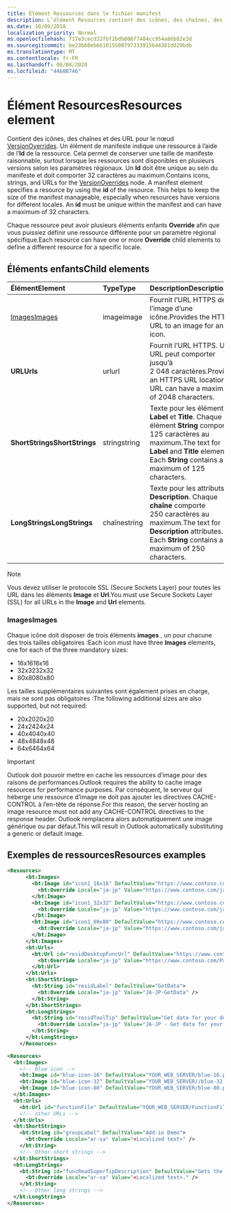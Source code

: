```yaml
---
title: Élément Ressources dans le fichier manifest
description: L’élément Resources contient des icônes, des chaînes, des URL pour le nœud VersionOverrides.
ms.date: 10/09/2018
localization_priority: Normal
ms.openlocfilehash: 717e3cecd32fbf2bdb806f7484cc954a86b82e3d
ms.sourcegitcommit: be23b68eb661015508797333915b44381dd29bdb
ms.translationtype: MT
ms.contentlocale: fr-FR
ms.lasthandoff: 06/08/2020
ms.locfileid: "44608746"
---
```

# <a name="resources-element"></a><span data-ttu-id="54631-103">Élément Resources</span><span class="sxs-lookup"><span data-stu-id="54631-103">Resources element</span></span>

<span data-ttu-id="54631-p101">Contient des icônes, des chaînes et des URL pour le nœud [VersionOverrides](versionoverrides.md). Un élément de manifeste indique une ressource à l’aide de l’**Id** de la ressource. Cela permet de conserver une taille de manifeste raisonnable, surtout lorsque les ressources sont disponibles en plusieurs versions selon les paramètres régionaux. Un **Id** doit être unique au sein du manifeste et doit comporter 32 caractères au maximum.</span><span class="sxs-lookup"><span data-stu-id="54631-p101">Contains icons, strings, and URLs for the [VersionOverrides](versionoverrides.md) node. A manifest element specifies a resource by using the **id** of the resource. This helps to keep the size of the manifest manageable, especially when resources have versions for different locales. An **id** must be unique within the manifest and can have a maximum of 32 characters.</span></span>

<span data-ttu-id="54631-108">Chaque ressource peut avoir plusieurs éléments enfants **Override** afin que vous puissiez définir une ressource différente pour un paramètre régional spécifique.</span><span class="sxs-lookup"><span data-stu-id="54631-108">Each resource can have one or more **Override** child elements to define a different resource for a specific locale.</span></span>

## <a name="child-elements"></a><span data-ttu-id="54631-109">Éléments enfants</span><span class="sxs-lookup"><span data-stu-id="54631-109">Child elements</span></span>

|  <span data-ttu-id="54631-110">Élément</span><span class="sxs-lookup"><span data-stu-id="54631-110">Element</span></span> |  <span data-ttu-id="54631-111">Type</span><span class="sxs-lookup"><span data-stu-id="54631-111">Type</span></span>  |  <span data-ttu-id="54631-112">Description</span><span class="sxs-lookup"><span data-stu-id="54631-112">Description</span></span>  |
|:-----|:-----|:-----|
|  [<span data-ttu-id="54631-113">Images</span><span class="sxs-lookup"><span data-stu-id="54631-113">Images</span></span>](#images)            |  <span data-ttu-id="54631-114">image</span><span class="sxs-lookup"><span data-stu-id="54631-114">image</span></span>   |  <span data-ttu-id="54631-115">Fournit l’URL HTTPS de l’image d’une icône.</span><span class="sxs-lookup"><span data-stu-id="54631-115">Provides the HTTPS URL to an image for an icon.</span></span> |
|  <span data-ttu-id="54631-116">**URL**</span><span class="sxs-lookup"><span data-stu-id="54631-116">**Urls**</span></span>                |  <span data-ttu-id="54631-117">url</span><span class="sxs-lookup"><span data-stu-id="54631-117">url</span></span>     |  <span data-ttu-id="54631-p102">Fournit l’URL HTTPS. Une URL peut comporter jusqu’à 2 048 caractères.</span><span class="sxs-lookup"><span data-stu-id="54631-p102">Provides an HTTPS URL location. A URL can have a maximum of 2048 characters.</span></span> |
|  <span data-ttu-id="54631-120">**ShortStrings**</span><span class="sxs-lookup"><span data-stu-id="54631-120">**ShortStrings**</span></span> |  <span data-ttu-id="54631-121">string</span><span class="sxs-lookup"><span data-stu-id="54631-121">string</span></span>  |  <span data-ttu-id="54631-p103">Texte pour les éléments **Label** et **Title**. Chaque élément **String** comporte 125 caractères au maximum.</span><span class="sxs-lookup"><span data-stu-id="54631-p103">The text for **Label** and **Title** elements. Each **String** contains a maximum of 125 characters.</span></span>|
|  <span data-ttu-id="54631-124">**LongStrings**</span><span class="sxs-lookup"><span data-stu-id="54631-124">**LongStrings**</span></span>  |  <span data-ttu-id="54631-125">chaîne</span><span class="sxs-lookup"><span data-stu-id="54631-125">string</span></span>  | <span data-ttu-id="54631-p104">Texte pour les attributs **Description**. Chaque **chaîne** comporte 250 caractères au maximum.</span><span class="sxs-lookup"><span data-stu-id="54631-p104">The text for **Description** attributes. Each **String** contains a maximum of 250 characters.</span></span>|

> [!NOTE]
> <span data-ttu-id="54631-128">Vous devez utiliser le protocole SSL (Secure Sockets Layer) pour toutes les URL dans les éléments **Image** et **Url**.</span><span class="sxs-lookup"><span data-stu-id="54631-128">You must use Secure Sockets Layer (SSL) for all URLs in the **Image** and **Url** elements.</span></span>

### <a name="images"></a><span data-ttu-id="54631-129">Images</span><span class="sxs-lookup"><span data-stu-id="54631-129">Images</span></span>
<span data-ttu-id="54631-130">Chaque icône doit disposer de trois éléments **images** , un pour chacune des trois tailles obligatoires :</span><span class="sxs-lookup"><span data-stu-id="54631-130">Each icon must have three **Images** elements, one for each of the three mandatory sizes:</span></span>

- <span data-ttu-id="54631-131">16x16</span><span class="sxs-lookup"><span data-stu-id="54631-131">16x16</span></span>
- <span data-ttu-id="54631-132">32x32</span><span class="sxs-lookup"><span data-stu-id="54631-132">32x32</span></span>
- <span data-ttu-id="54631-133">80x80</span><span class="sxs-lookup"><span data-stu-id="54631-133">80x80</span></span>

<span data-ttu-id="54631-134">Les tailles supplémentaires suivantes sont également prises en charge, mais ne sont pas obligatoires :</span><span class="sxs-lookup"><span data-stu-id="54631-134">The following additional sizes are also supported, but not required:</span></span>

- <span data-ttu-id="54631-135">20x20</span><span class="sxs-lookup"><span data-stu-id="54631-135">20x20</span></span>
- <span data-ttu-id="54631-136">24x24</span><span class="sxs-lookup"><span data-stu-id="54631-136">24x24</span></span>
- <span data-ttu-id="54631-137">40x40</span><span class="sxs-lookup"><span data-stu-id="54631-137">40x40</span></span>
- <span data-ttu-id="54631-138">48x48</span><span class="sxs-lookup"><span data-stu-id="54631-138">48x48</span></span>
- <span data-ttu-id="54631-139">64x64</span><span class="sxs-lookup"><span data-stu-id="54631-139">64x64</span></span>

> [!IMPORTANT] 
> <span data-ttu-id="54631-140">Outlook doit pouvoir mettre en cache les ressources d’image pour des raisons de performances.</span><span class="sxs-lookup"><span data-stu-id="54631-140">Outlook requires the ability to cache image resources for performance purposes.</span></span> <span data-ttu-id="54631-141">Par conséquent, le serveur qui héberge une ressource d’image ne doit pas ajouter les directives CACHE-CONTROL à l’en-tête de réponse.</span><span class="sxs-lookup"><span data-stu-id="54631-141">For this reason, the server hosting an image resource must not add any CACHE-CONTROL directives to the response header.</span></span> <span data-ttu-id="54631-142">Outlook remplacera alors automatiquement une image générique ou par défaut.</span><span class="sxs-lookup"><span data-stu-id="54631-142">This will result in Outlook automatically substituting a generic or default image.</span></span>    

## <a name="resources-examples"></a><span data-ttu-id="54631-143">Exemples de ressources</span><span class="sxs-lookup"><span data-stu-id="54631-143">Resources examples</span></span> 

```XML
<Resources>
      <bt:Images>
        <bt:Image id="icon1_16x16" DefaultValue="https://www.contoso.com/icon_default.png">
          <bt:Override Locale="ja-jp" Value="https://www.contoso.com/ja-jp16-icon_default.png" />
        </bt:Image>
        <bt:Image id="icon1_32x32" DefaultValue="https://www.contoso.com/icon_default.png">
          <bt:Override Locale="ja-jp" Value="https://www.contoso.com/ja-jp32-icon_default.png" />
        </bt:Image>
        <bt:Image id="icon1_80x80" DefaultValue="https://www.contoso.com/icon_default.png">
          <bt:Override Locale="ja-jp" Value="https://www.contoso.com/ja-jp80-icon_default.png" />
        </bt:Image>
      </bt:Images>
      <bt:Urls>
        <bt:Url id="residDesktopFuncUrl" DefaultValue="https://www.contoso.com/Pages/Home.aspx">
          <bt:Override Locale="ja-jp" Value="https://www.contoso.com/Pages/Home.aspx" />
        </bt:Url>
      </bt:Urls>
      <bt:ShortStrings>
        <bt:String id="residLabel" DefaultValue="GetData">
          <bt:Override Locale="ja-jp" Value="JA-JP-GetData" />
        </bt:String>
      </bt:ShortStrings>
      <bt:LongStrings>
        <bt:String id="residToolTip" DefaultValue="Get data for your document.">
          <bt:Override Locale="ja-jp" Value="JA-JP - Get data for your document." />
        </bt:String>
      </bt:LongStrings>
    </Resources>
```

```xml
<Resources>
  <bt:Images>
    <!-- Blue icon -->
    <bt:Image id="blue-icon-16" DefaultValue="YOUR_WEB_SERVER/blue-16.png"/>
    <bt:Image id="blue-icon-32" DefaultValue="YOUR_WEB_SERVER//blue-32.png"/>
    <bt:Image id="blue-icon-80" DefaultValue="YOUR_WEB_SERVER/blue-80.png"/>
  </bt:Images>
  <bt:Urls>
    <bt:Url id="functionFile" DefaultValue="YOUR_WEB_SERVER/FunctionFile/Functions.html"/>
    <!-- other URLs -->
  </bt:Urls>
  <bt:ShortStrings>
    <bt:String id="groupLabel" DefaultValue="Add-in Demo">
      <bt:Override Locale="ar-sa" Value="<Localized text>" />
    </bt:String>
    <!-- Other short strings -->
  </bt:ShortStrings>
  <bt:LongStrings>
    <bt:String id="funcReadSuperTipDescription" DefaultValue="Gets the subject of the message or appointment.">
      <bt:Override Locale="ar-sa" Value="<Localized text>." />
    </bt:String>
    <!-- Other long strings -->
  </bt:LongStrings>
</Resources>
```
